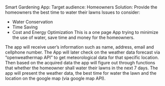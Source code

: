 Smart Gardening App:
Target audience: Homeowners
Solution: Provide the homeowners the best time to water their lawns
Issues to consider:  
-	 Water Conservation
-	Time Saving
-	Cost and Energy Optimization
This is a one page App trying to minimize the use of water, save time and money for the homeowners.

The app will receive user’s information such as name, address, email and cellphone number. The App will later check on the weather data forecast via “openweathermap API” to get meteorological data for that specific location. Then based on the acquired data the app will figure out through functions that whether the homeowner shall water their lawns in the next 7 days.
The app will present the weather data, the best time for water the lawn and the location on the google map (via google map API).
